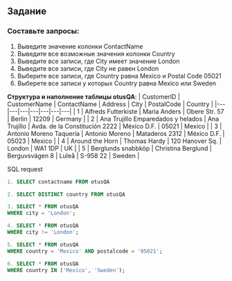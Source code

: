 ## Задание
### Составьте запросы:
1. Выведите значение колонки ContactName
2. Выведите все возможные значения колонки Country
3. Выведите все записи, где City имеет значение London
4. Выведите все записи, где City не равен London
5. Выберите все записи, где Country равна Mexico и Postal Code 05021
6. Выберете все записи у которых Country равна Mexico или Sweden

**Структура и наполнение таблицы otusQA**:
| CustomerID | CustomerName                       | ContactName        | Address                       | City        | PostalCode | Country |
|---|---|---|---|---|---|---|
| 1          | Alfreds Futterkiste                | Maria Anders       | Obere Str. 57                 | Berlin      | 12209      | Germany |
| 2          | Ana Trujillo Emparedados y helados | Ana Trujillo       | Avda. de la Constitución 2222 | México D.F. | 05021      | Mexico  |
| 3          | Antonio Moreno Taquería            | Antonio Moreno     | Mataderos 2312                | México D.F. | 05023      | Mexico  |
| 4          | Around the Horn                    | Thomas Hardy       | 120 Hanover Sq.               | London      | WA1 1DP    | UK      |
| 5          | Berglunds snabbköp                 | Christina Berglund | Berguvsvägen 8                | Luleå       | S-958 22   | Sweden  |

SQL request
```SQL 
1. SELECT contactname FROM otusQA

2. SELECT DISTINCT country FROM otusQA

3. SELECT * FROM otusQA
WHERE city = 'London';

4. SELECT * FROM otusQA
WHERE city != 'London';

5. SELECT * FROM otusQA
WHERE country = 'Mexico' AND postalcode = '05021';

6. SELECT * FROM otusQA
WHERE country IN ('Mexico', 'Sweden');
```
